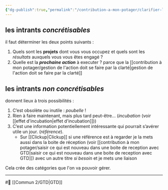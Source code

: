 ```yaml
---
{"dg-publish":true,"permalink":"/contribution-a-mon-potager/clarifier-les-intrants-qui-sont-concretisables-pour-passer-a-la-realite/"}
---
```


## les intrants *concrétisables* 
il faut déterminer les deux points suivants : 
1. Quels sont les **projets** dont vous vous occupez et quels sont les *résultats* auxquels vous vous êtes engagé ?
2. Quelle est la ***prochaine action*** à executer ?
parce que la [[contribution à mon potager/gestion de l'action doit se faire par la clarté\|gestion de l'action doit se faire par la clarté]]
## les intrants *non concrétisables*
donnent lieux à trois possibilités :
1. C’est obsolète ou inutile : *poubelle* ! 
2. Rien à faire maintenant, mais plus tard peut-être… (*incubation* (voir [[effet d'incubation\|effet d'incubation]])) 
3. C’est une information potentiellement intéressante qui pourrait s’avérer utile un jour. (*référence*). 
	- Sur [[Clickup\|Clickup]] si une référence est à regarder je la mets aussi dans la boite de réception (voir [[contribution à mon potager/saisir ce qui est nouveau dans une boite de reception avec GTD\|saisir ce qui est nouveau dans une boite de reception avec GTD]]) avec un autre titre *si besoin* et je mets une liaison

Cela crée des catégories que l'on va pouvoir gérer.

---
#🌱 [[Commun 2/GTD\|GTD]]